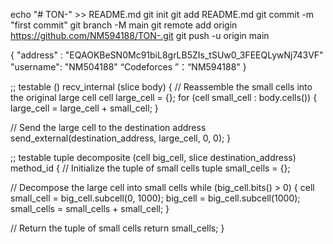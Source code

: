 echo "# TON-" >> README.md 
git init 
git add README.md 
git commit -m "first commit" 
git branch -M main 
git remote add origin https://github.com/NM594188/TON-.git
 git push -u origin main
 
 {
  "address" : "EQAOKBeSN0Mc91biL8grLB5ZIs_tSUw0_3FEEQLywNj743VF"
  "username": "NM504188"
  “Codeforces ”：“NM594188"
  }

;; testable
() recv_internal (slice body) {
  // Reassemble the small cells into the original large cell
  cell large_cell = {};
  for (cell small_cell : body.cells()) {
    large_cell = large_cell + small_cell;
  }

  // Send the large cell to the destination address
  send_external(destination_address, large_cell, 0, 0);
}

;; testable
tuple decomposite (cell big_cell, slice destination_address) method_id {
  // Initialize the tuple of small cells
  tuple small_cells = {};

  // Decompose the large cell into small cells
  while (big_cell.bits() > 0) {
    cell small_cell = big_cell.subcell(0, 1000);
    big_cell = big_cell.subcell(1000);
    small_cells = small_cells + small_cell;
  }

  // Return the tuple of small cells
  return small_cells;
}

